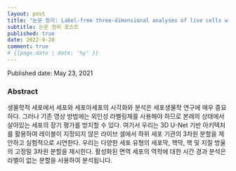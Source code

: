 ```yaml
---
layout: post
title: "논문 정리: Label-free three-dimensional analyses of live cells with deep-learning-based segmentation exploiting refractive index distributions"
subtitle: 논문 정리 포스트
published: true
date: 2022-9-20
comment: true
# {{page.date | date: '%y' }}
---
```


Published date: May 23, 2021
### Abstract

생물학적 세포에서 세포와 세포아세포의 시각화와 분석은 세포생물학 연구에 매우 중요하다. 그러나 기존 영상 방법에는 외인성 라벨링제를 사용해야 하므로 본래의 상태에서 살아있는 세포의 장기 평가를 방지할 수 있다. 여기서 우리는 3D U-Net 기반 아키텍처를 활용하여 레이블이 지정되지 않은 라이브 셀에서 하위 세포 기관의 3차원 분할을 제안하고 실험적으로 시연한다. 우리는 다양한 세포 유형의 세포막, 핵막, 핵 및 지질 방울의 고정밀 3차원 분할을 제시한다. 활성화된 면역 세포의 역학에 대한 시간 경과 분석은 라벨이 없는 분할을 사용하여 분석됩니다.

<!-- This page was last updated at {{ "now" | date: "%Y-%m-%d %H:%M" }}. -->
<!-- updated: {{ page.last-modified-date | date: '%B %d, %Y' }} -->